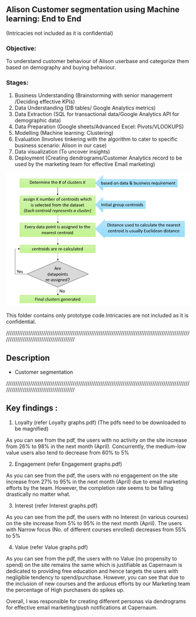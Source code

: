 ## Alison Customer segmentation using Machine learning: End to End 
(Intricacies not included as it is confidential)


### Objective:
 To understand customer behaviour of Alison userbase and categorize them based on demography and buying behaviour.

### Stages:

1. Business Understanding (Brainstorming with senior management /Deciding effective KPIs)
2. Data Understanding (DB tables/ Google Analytics metrics)
3. Data Extraction (SQL for transactional data/Google Analytics API for demographic data)
4. Data Preparation (Google sheets/Advanced Excel: Pivots/VLOOKUPS)
5. Modelling (Machine learning: Clustering)
6. Evaluation (Involves tinkering with the algorithm to cater to specific business scenario: Alison in our case)
7. Data visualization (To uncover insights)
8. Deployment (Creating dendrograms/Customer Analytics record to be used by the marketing team for effective Email marketing)



![Image of flowchart](https://github.com/Tanay7/Machine-Learning/blob/master/Customer_segmentation/Images/ggg.png)


This folder contains only prototype code.Intricacies are not included as it is confidential.


////////////////////////////////////////////////////////////////////////////////////////////////////////////////////////////////////////
## Description

- Customer segmentation 


////////////////////////////////////////////////////////////////////////////////////////////////////////////////////////////////////////
## Key findings : 

1. Loyalty (refer Loyalty graphs.pdf) (The pdfs need to be downloaded to be magnified)

  As you can see from the pdf, the users with no activity on the site increase from 26% to 98% in the next month (April).
Concurrently, the medium-low value users also tend to decrease from 60% to 5% 

2. Engagement (refer Engagement graphs.pdf)

  As you can see from the pdf, the users with no engagement on the site increase from 27% to 95% in the next month (April) due to email marketing efforts by the team.
  However, the completion rate seems to be falling drastically no matter what.
  
3. Interest (refer Interest graphs.pdf)

  As you can see from the pdf, the users with no Interest (in various courses) on the site increase from 5% to 95% in the next month (April).
  The users with Narrow focus (No. of different courses enrolled) decreases from 55% to 5%

4. Value (refer Value graphs.pdf)

  As you can see from the pdf, the users with no Value (no propensity to spend) on the site remains the same which is justifiable as Capernaum is dedicated to providing free education
  and hence targets the users with negligible tendency to spend/purchase.
  However, you can see that due to the inclusion of new courses and the arduous efforts by our Marketing team the percentage of High purchasers do spikes up.
  
Overall, I was responsible for creating different personas via dendrograms for effective email marketing/push notifications at Capernaum.  

